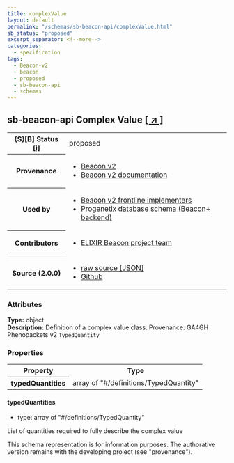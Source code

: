```yaml
---
title: complexValue
layout: default
permalink: "/schemas/sb-beacon-api/complexValue.html"
sb_status: "proposed"
excerpt_separator: <!--more-->
categories:
  - specification
tags:
  - Beacon-v2
  - beacon
  - proposed
  - sb-beacon-api
  - schemas
---
```


<div id="schema-header-title">
  <h2><span id="schema-header-title-project">sb-beacon-api</span> Complex Value <a href="https://github.com/ga4gh-schemablocks/sb-beacon-api" target="_BLANK">[ &nearr; ]</a></h2>
</div>

<table id="schema-header-table">
<tr>
<th>{S}[B] Status <a href="https://schemablocks.org/about/sb-status-levels.html">[i]</a></th>
<td><div id="schema-header-status">proposed</div></td>
</tr>
<tr><th>Provenance</th><td><ul>
<li><a href="https://github.com/ga4gh-beacon/beacon-v2">Beacon v2</a></li>
<li><a href="http://docs.genomebeacons.org">Beacon v2 documentation</a></li>
</ul></td></tr>
<tr><th>Used by</th><td><ul>
<li><a href="https://ga4gh-approval-service-registry.ega-archive.org">Beacon v2 frontline implementers</a></li>
<li><a href="https://docs.progenetix.org/beaconplus/">Progenetix database schema (Beacon+ backend)</a></li>
</ul></td></tr>


<!--more-->
<tr><th>Contributors</th><td><ul>
<li><a href="https://beacon-project.io/categories/people.html">ELIXIR Beacon project team</a></li>
</ul></td></tr>
<tr><th>Source (2.0.0)</th><td><ul>
<li><a href="current/complexValue.json" target="_BLANK">raw source [JSON]</a></li>
<li><a href="https://github.com/ga4gh-schemablocks/sb-beacon-api/blob/master/schemas/beacon-v2-default-model/common/complexValue.yaml" target="_BLANK">Github</a></li>
</ul></td></tr>
</table>

<div id="schema-attributes-title"><h3>Attributes</h3></div>

  
__Type:__ object  
__Description:__ Definition of a complex value class. Provenance: GA4GH Phenopackets v2 `TypedQuantity`
### Properties

<table id="schema-properties-table">
<tr><th>Property</th><th>Type</th></tr>
<tr><th>typedQuantities</th><td>array of "#/definitions/TypedQuantity"</td></tr>
</table>


#### typedQuantities

* type: array of "#/definitions/TypedQuantity"

List of quantities required to fully describe the complex value

<div id="schema-footer"> This schema representation is for information purposes. The authorative  version remains with the developing project (see "provenance"). </div>


